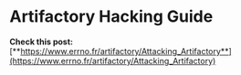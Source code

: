 # Artifactory Hacking Guide

**Check this post:** [**https://www.errno.fr/artifactory/Attacking_Artifactory**](https://www.errno.fr/artifactory/Attacking_Artifactory)

